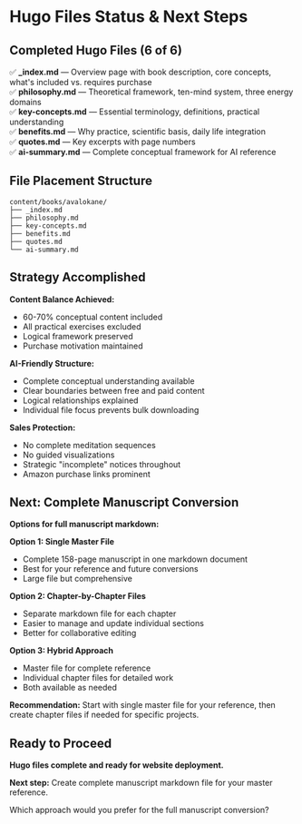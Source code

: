 # Hugo Files Status & Next Steps

## Completed Hugo Files (6 of 6)

✅ **_index.md** — Overview page with book description, core concepts, what's included vs. requires purchase  
✅ **philosophy.md** — Theoretical framework, ten-mind system, three energy domains  
✅ **key-concepts.md** — Essential terminology, definitions, practical understanding  
✅ **benefits.md** — Why practice, scientific basis, daily life integration  
✅ **quotes.md** — Key excerpts with page numbers  
✅ **ai-summary.md** — Complete conceptual framework for AI reference

## File Placement Structure
```
content/books/avalokane/
├── _index.md
├── philosophy.md  
├── key-concepts.md
├── benefits.md
├── quotes.md
└── ai-summary.md
```

## Strategy Accomplished

**Content Balance Achieved:**
- 60-70% conceptual content included
- All practical exercises excluded
- Logical framework preserved
- Purchase motivation maintained

**AI-Friendly Structure:**
- Complete conceptual understanding available
- Clear boundaries between free and paid content
- Logical relationships explained
- Individual file focus prevents bulk downloading

**Sales Protection:**
- No complete meditation sequences
- No guided visualizations  
- Strategic "incomplete" notices throughout
- Amazon purchase links prominent

## Next: Complete Manuscript Conversion

**Options for full manuscript markdown:**

**Option 1: Single Master File**
- Complete 158-page manuscript in one markdown document
- Best for your reference and future conversions
- Large file but comprehensive

**Option 2: Chapter-by-Chapter Files**  
- Separate markdown file for each chapter
- Easier to manage and update individual sections
- Better for collaborative editing

**Option 3: Hybrid Approach**
- Master file for complete reference
- Individual chapter files for detailed work
- Both available as needed

**Recommendation:** Start with single master file for your reference, then create chapter files if needed for specific projects.

## Ready to Proceed

**Hugo files complete and ready for website deployment.**

**Next step:** Create complete manuscript markdown file for your master reference.

Which approach would you prefer for the full manuscript conversion?